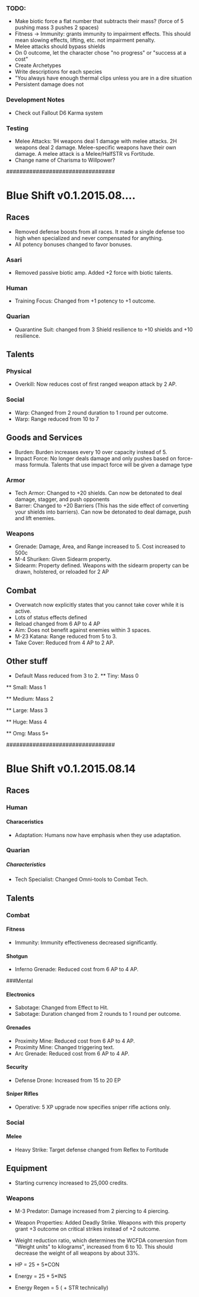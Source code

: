 
### TODO: 
* Make biotic force a flat number that subtracts their mass? (force of 5 pushing mass 3 pushes 2 spaces)
* Fitness -> Immunity: grants immunity to impairment effects. This should mean slowing effects, lifting, etc.  not impairment penalty. 
* Melee attacks should bypass shields
* On 0 outcome, let the character chose "no progress" or "success at a cost"
* Create Archetypes
* Write descriptions for each species
* "You always have enough thermal clips unless you are in a dire situation
* Persistent damage does not 

### Development Notes
* Check out Fallout D6 Karma system

### Testing
* Melee Attacks: 1H weapons deal 1 damage with melee attacks.  2H weapons deal 2 damage. Melee-specific weapons have their own damage. A melee attack is a Melee/HalfSTR vs Fortitude. 
* Change name of Charisma to Willpower?


#################################
# Blue Shift v0.1.2015.08....

## Races
* Removed defense boosts from all races. It made a single defense too high when specialized and never compensated for anything.
* All potency bonuses changed to favor bonuses.

### Asari
* Removed passive biotic amp.  Added +2 force with biotic talents. 

### Human
* Training Focus: Changed from +1 potency to +1 outcome.

### Quarian

* Quarantine Suit: changed from 3 Shield resilience to +10 shields and +10 resilience.

## Talents
### Physical
* Overkill: Now reduces cost of first ranged weapon attack by 2 AP.
### Social
* Warp: Changed from 2 round duration to 1 round per outcome.
* Warp: Range reduced from 10 to 7
## Goods and Services
* Burden: Burden increases every 10 over capacity instead of 5.
* Impact Force: No longer deals damage and only pushes based on force-mass formula. Talents that use impact force will be given a damage type

### Armor
* Tech Armor: Changed to +20 shields. Can now be detonated to deal damage, stagger, and push opponents
* Barrer: Changed to +20 Barriers (This has the side effect of converting your shields into barriers). Can now be detonated to deal damage, push and lift enemies.

### Weapons
* Grenade: Damage, Area, and Range increased to 5. Cost increased to 500c
* M-4 Shuriken: Given Sidearm property.
* Sidearm: Property defined. Weapons with the sidearm property can be drawn, holstered, or reloaded for 2 AP

## Combat
* Overwatch now explicitly states that you cannot take cover while it is active.
* Lots of status effects defined
* Reload changed from 6 AP to 4 AP
* Aim: Does not benefit against enemies within 3 spaces.
* M-23 Katana: Range reduced from 5 to 3.
* Take Cover: Reduced from 4 AP to 2 AP.

## Other stuff
* Default Mass reduced from 3 to 2.
** Tiny:   Mass 0

** Small:  Mass 1

** Medium: Mass 2

** Large:  Mass 3

** Huge:   Mass 4

** Omg:    Mass 5+

#################################
# Blue Shift v0.1.2015.08.14

## Races
### Human
#### Characeristics
* Adaptation: Humans now have emphasis when they use adaptation.
### Quarian
##### Characteristics
* Tech Specialist: Changed Omni-tools to Combat Tech.

## Talents

### Combat
#### Fitness
* Immunity: Immunity effectiveness decreased significantly.

#### Shotgun
* Inferno Grenade: Reduced cost from 6 AP to 4 AP.

###Mental
#### Electronics
* Sabotage: Changed from Effect to Hit.
* Sabotage: Duration changed from 2 rounds to 1 round per outcome.

#### Grenades
* Proximity Mine: Reduced cost from 6 AP to 4 AP.
* Proximity Mine: Changed triggering text.
* Arc Grenade: Reduced cost from 6 AP to 4 AP.

#### Security
* Defense Drone: Increased from 15 to 20 EP
#### Sniper Rifles
* Operative: 5 XP upgrade now specifies sniper rifle actions only.

### Social
#### Melee
* Heavy Strike: Target defense changed from Reflex to Fortitude


## Equipment
* Starting currency increased to 25,000 credits.
### Weapons
* M-3 Predator: Damage increased from 2 piercing to 4 piercing.
* Weapon Properties: Added Deadly Strike. Weapons with this property grant +3 outcome on critical strikes instead of +2 outcome.
* Weight reduction ratio, which determines the WCFDA conversion from "Weight units" to kilograms", increased from 6 to 10. This should decrease the weight of all weapons by about 33%.

* HP 					= 25 + 5*CON
* Energy 				= 25 + 5*INS 
* Energy Regen	= 5 ( + STR technically)